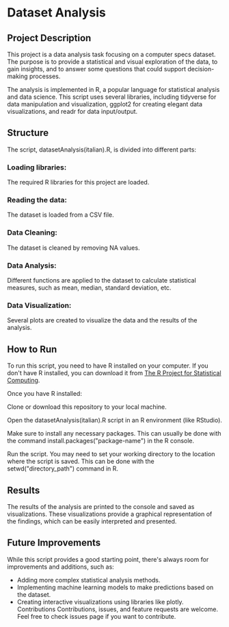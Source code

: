 # Dataset Analysis
## Project Description
This project is a data analysis task focusing on a computer specs dataset. The purpose is to provide a statistical and visual exploration of the data, to gain insights, and to answer some questions that could support decision-making processes.

The analysis is implemented in R, a popular language for statistical analysis and data science. This script uses several libraries, including tidyverse for data manipulation and visualization, ggplot2 for creating elegant data visualizations, and readr for data input/output.

## Structure
The script, datasetAnalysis(italian).R, is divided into different parts:

### Loading libraries: 
The required R libraries for this project are loaded.

### Reading the data: 
The dataset is loaded from a CSV file.

### Data Cleaning: 
The dataset is cleaned by removing NA values.

### Data Analysis: 
Different functions are applied to the dataset to calculate statistical measures, such as mean, median, standard deviation, etc.

### Data Visualization: 
Several plots are created to visualize the data and the results of the analysis.

## How to Run
To run this script, you need to have R installed on your computer. If you don't have R installed, you can download it from [The R Project for Statistical Computing](https://www.r-project.org/).

Once you have R installed:

Clone or download this repository to your local machine.

Open the datasetAnalysis(italian).R script in an R environment (like RStudio).

Make sure to install any necessary packages. This can usually be done with the command install.packages("package-name") in the R console.

Run the script. You may need to set your working directory to the location where the script is saved. This can be done with the setwd("directory_path") command in R.

## Results
The results of the analysis are printed to the console and saved as visualizations. These visualizations provide a graphical representation of the findings, which can be easily interpreted and presented.

## Future Improvements
While this script provides a good starting point, there's always room for improvements and additions, such as:

* Adding more complex statistical analysis methods.
* Implementing machine learning models to make predictions based on the dataset.
* Creating interactive visualizations using libraries like plotly.
Contributions
Contributions, issues, and feature requests are welcome. Feel free to check issues page if you want to contribute.
